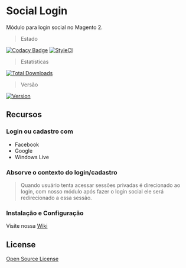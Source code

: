 # Social Login
Módulo para login social no Magento 2.

> Estado

[![Codacy Badge](https://app.codacy.com/project/badge/Grade/98f45aff47c44307baf8c913b41d5d2f)](https://www.codacy.com/manual/elisei/social-login?utm_source=github.com&amp;utm_medium=referral&amp;utm_content=elisei/social-login&amp;utm_campaign=Badge_Grade)
[![StyleCI](https://styleci.io/repos/273519578/shield)](https://styleci.io/repos/273519578)

> Estatísticas

[![Total Downloads](https://poser.pugx.org/o2ti/social-login/downloads)](https://packagist.org/packages/social-login)

> Versão

[![Version](https://poser.pugx.org/o2ti/social-login/version)](//packagist.org/packages/o2ti/social-login)

## Recursos

### Login ou cadastro com

*   Facebook
*   Google
*   Windows Live

### Absorve o contexto do login/cadastro

> Quando usuário tenta acessar sessões privadas é direcionado ao login, com nosso módulo após fazer o login social ele será redirecionado a essa sessão.

### Instalação e Configuração

Visite nossa [Wiki](wiki)

## License

[Open Source License](LICENSE.txt)
